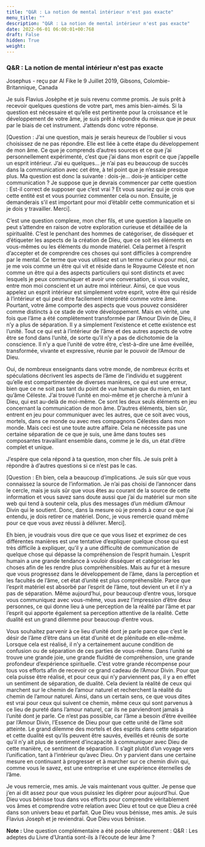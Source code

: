 ```yaml
---
title: "Q&R : La notion de mental intérieur n'est pas exacte"
menu_title: ""
description: "Q&R : La notion de mental intérieur n'est pas exacte"
date: 2022-06-01 06:00:01+00:768
draft: False
hidden: True
weight:
---
```

### Q&R : La notion de mental intérieur n'est pas exacte

Josephus - reçu par Al Fike le 9 Juillet 2019, Gibsons, Colombie-Britannique, Canada

Je suis Flavius Josèphe et je suis revenu comme promis. Je suis prêt à recevoir quelques questions de votre part, mes amis bien-aimés. Si la question est nécessaire et qu’elle est pertinente pour la croissance et le développement de votre âme, je suis prêt à répondre du mieux que je peux par le biais de cet instrument. J’attends donc votre réponse.

[Question : J’ai une question, mais je serais heureux de l’oublier si vous choisissez de ne pas répondre. Elle est liée à cette étape du développement de mon âme. Ce que je comprends d’autres sources et ce que j’ai personnellement expérimenté, c’est que j’ai dans mon esprit ce que j’appelle un esprit intérieur. J’ai eu quelques… je n’ai pas eu beaucoup de succès dans la communication avec cet être, à tel point que je n’essaie presque plus. Ma question est donc la suivante : dois-je… dois-je anticiper cette communication ? Je suppose que je devrais commencer par cette question : Est-il correct de supposer que c’est vrai ? Et vous sauriez qui je crois que cette entité est et vous pourriez commenter cela ou non. Ensuite, je demanderais s’il est important pour moi d’établir cette communication et si je dois y travailler. Merci].

C’est une question complexe, mon cher fils, et une question à laquelle on peut s’attendre en raison de votre exploration curieuse et détaillée de la spiritualité. C’est le penchant des hommes de catégoriser, de disséquer et d’étiqueter les aspects de la création de Dieu, que ce soit les éléments en vous-mêmes ou les éléments du monde matériel. Cela permet à l’esprit d’accepter et de comprendre ces choses qui sont difficiles à comprendre par le mental. Ce terme que vous utilisez est un terme curieux pour moi, car je me vois comme un être qui vit et réside dans le Royaume Céleste et non comme un être qui a des aspects particuliers qui sont distincts et avec lesquels je peux communiquer et avoir une conversation, si vous voulez, entre mon moi conscient et un autre moi intérieur. Ainsi, ce que vous appelez un esprit intérieur est simplement votre esprit, votre être qui réside à l’intérieur et qui peut être facilement interprété comme votre âme. Pourtant, votre âme comporte des aspects que vous pouvez considérer comme distincts à ce stade de votre développement. Mais en vérité, une fois que l’âme a été complètement transformée par l’Amour Divin de Dieu, il n’y a plus de séparation. Il y a simplement l’existence et cette existence est l’unité. Tout ce qui est à l’intérieur de l’âme et des autres aspects de votre être se fond dans l’unité, de sorte qu’il n’y a pas de dichotomie de la conscience. Il n’y a que l’unité de votre être, c’est-à-dire une âme éveillée, transformée, vivante et expressive, réunie par le pouvoir de l’Amour de Dieu.

Oui, de nombreux enseignants dans votre monde, de nombreux écrits et spéculations décrivent les aspects de l’âme de l’individu et suggèrent qu’elle est compartimentée de diverses manières, ce qui est une erreur, bien que ce ne soit pas tant du point de vue humain que du mien, en tant qu’âme Céleste. J’ai trouvé l’unité en moi-même et je cherche à m’unir à Dieu, qui est au-delà de moi-même. Ce sont les deux seuls éléments en jeu concernant la communication de mon âme. D’autres éléments, bien sûr, entrent en jeu pour communiquer avec les autres, que ce soit avec vous, mortels, dans ce monde ou avec mes compagnons Célestes dans mon monde. Mais ceci est une toute autre affaire. Cela ne nécessite pas une certaine séparation de ce que je suis, une âme dans toutes ses composantes travaillant ensemble dans, comme je le dis, un état d’être complet et unique.

J’espère que cela répond à ta question, mon cher fils. Je suis prêt à répondre à d’autres questions si ce n’est pas le cas.

[Question : Eh bien, cela a beaucoup d’implications. Je suis sûr que vous connaissez la source de l’information. Je n’ai pas choisi de l’annoncer dans le cercle, mais je suis sûr que vous êtes au courant de la source de cette information et vous savez sans doute aussi que j’ai du matériel sur mon site web qui tend à soutenir cela, plus des messages d’un médium d’Amour Divin qui le soutient. Donc, dans la mesure où je prends à cœur ce que j’ai entendu, je dois retirer ce matériel. Donc, je vous remercie quand même pour ce que vous avez réussi à délivrer. Merci].

Eh bien, je voudrais vous dire que ce que vous lisez et exprimez de ces différentes manières est une tentative d’expliquer quelque chose qui est très difficile à expliquer, qu’il y a une difficulté de communication de quelque chose qui dépasse la compréhension de l’esprit humain. L’esprit humain a une grande tendance à vouloir disséquer et catégoriser les choses afin de les rendre plus compréhensibles. Mais au fur et à mesure que vous progressez dans le développement de l’âme, dans la perception et les facultés de l’âme, cet état d’unité est plus compréhensible. Parce que l’esprit matériel est absorbé par l’esprit de l’âme, tout devient un et il n’y a pas de séparation. Même aujourd’hui, pour beaucoup d’entre vous, lorsque vous communiquez avec vous-même, vous avez l’impression d’être deux personnes, ce qui donne lieu à une perception de la réalité par l’âme et par l’esprit qui apporte également sa perception attentive de la réalité. Cette dualité est un grand dilemme pour beaucoup d’entre vous.

Vous souhaitez parvenir à ce lieu d’unité dont je parle parce que c’est le désir de l’âme d’être dans un état d’unité et de plénitude en elle-même. Lorsque cela est réalisé, il n’y a certainement aucune condition de confusion ou de séparation de ces parties de vous-même. Dans l’unité se trouve une grande joie, une grande fluidité de compréhension, une grande profondeur d’expérience spirituelle. C’est votre grande récompense pour tous vos efforts afin de recevoir ce grand cadeau de l’Amour Divin. Pour que cela puisse être réalisé, et pour ceux qui n’y parviennent pas, il y a en effet un sentiment de séparation, de dualité. Cela devient la réalité de ceux qui marchent sur le chemin de l’amour naturel et recherchent la réalité du chemin de l’amour naturel. Ainsi, dans un certain sens, ce que vous dites est vrai pour ceux qui suivent ce chemin, même ceux qui sont parvenus à ce lieu de pureté dans l’amour naturel, car ils ne parviendront jamais à l’unité dont je parle. Ce n’est pas possible, car l’âme a besoin d’être éveillée par l’Amour Divin, l’Essence de Dieu pour que cette unité de l’âme soit atteinte. Le grand dilemme des mortels et des esprits dans cette séparation et cette dualité est qu’ils peuvent être sauvés, éveillés et réunis de sorte qu’il n’y ait plus de sentiment d’incapacité à communiquer avec Dieu de cette manière, ce sentiment de séparation. Il s’agit plutôt d’un voyage vers l’unification, tant à l’intérieur qu’avec Dieu. On y parvient dans une certaine mesure en continuant à progresser et à marcher sur ce chemin divin qui, comme vous le savez, est une entreprise et une expérience éternelles de l’âme.

Je vous remercie, mes amis. Je vais maintenant vous quitter. Je pense que j’en ai dit assez pour que vous puissiez les digérer pour aujourd’hui. Que Dieu vous bénisse tous dans vos efforts pour comprendre véritablement vos âmes et comprendre votre relation avec Dieu et tout ce que Dieu a créé dans son univers beau et parfait. Que Dieu vous bénisse, mes amis. Je suis Flavius Joseph et je reviendrai. Que Dieu vous bénisse.

**Note :** Une question complémentaire a été posée ultérieurement : Q&R : Les adeptes du Livre d’Urantia sont-ils à l’écoute de leur âme ?





